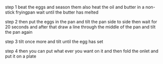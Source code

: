 step 1 beat the eggs and season them also heat the oil and butter in a non-stick fryingpan wait until the butter has melted

step 2 then put the eggs in the pan and tilt the pan side to side then wait for 20 seconds and after that draw a line through the middle of the pan and tilt the pan again

step 3 tilt once more and tilt until the egg has set

step 4 then you can put what ever you want on it and then fold the onlet and put it on a plate